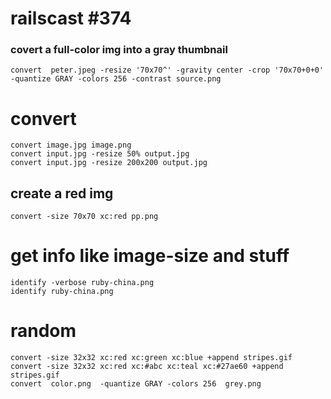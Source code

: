 # railscast #374

### covert a full-color img into a gray thumbnail

    convert  peter.jpeg -resize '70x70^' -gravity center -crop '70x70+0+0' -quantize GRAY -colors 256 -contrast source.png

# convert

    convert image.jpg image.png
    convert input.jpg -resize 50% output.jpg
    convert input.jpg -resize 200x200 output.jpg

## create a red img

    convert -size 70x70 xc:red pp.png


# get info like image-size and stuff

    identify -verbose ruby-china.png
    identify ruby-china.png


# random

    convert -size 32x32 xc:red xc:green xc:blue +append stripes.gif
    convert -size 32x32 xc:red xc:#abc xc:teal xc:#27ae60 +append stripes.gif
    convert  color.png  -quantize GRAY -colors 256  grey.png

